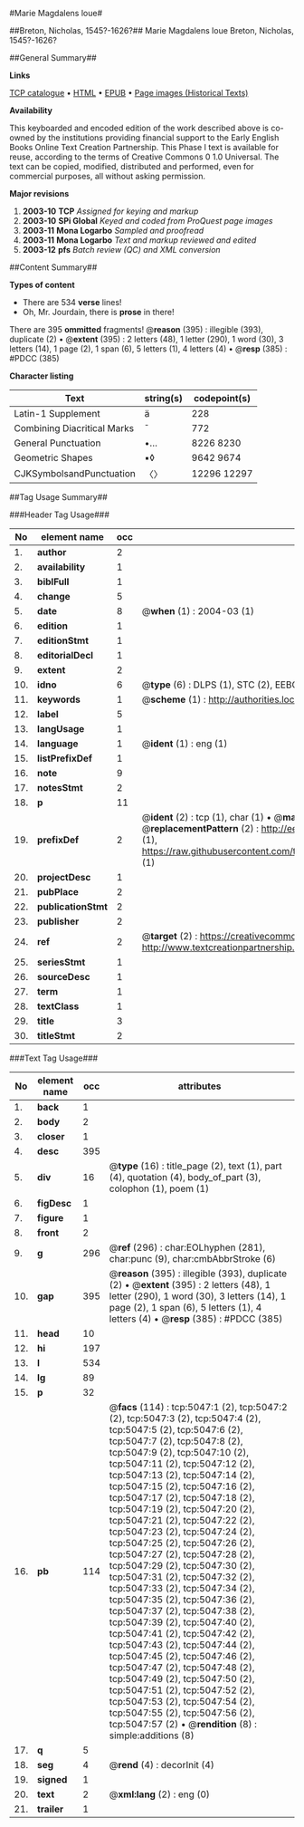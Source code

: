 #Marie Magdalens loue#

##Breton, Nicholas, 1545?-1626?##
Marie Magdalens loue
Breton, Nicholas, 1545?-1626?

##General Summary##

**Links**

[TCP catalogue](http://www.ota.ox.ac.uk/tcp/)  • 
[HTML](http://tei.it.ox.ac.uk/tcp/Texts-HTML/free/A16/A16758.html)  • 
[EPUB](http://tei.it.ox.ac.uk/tcp/Texts-EPUB/free/A16/A16758.epub) • 
[Page images (Historical Texts)](https://data.historicaltexts.jisc.ac.uk/view?pubId=eebo-99840535e&pageId=eebo-99840535e-5047-1)

**Availability**

This keyboarded and encoded edition of the
	       work described above is co-owned by the institutions
	       providing financial support to the Early English Books
	       Online Text Creation Partnership. This Phase I text is
	       available for reuse, according to the terms of Creative
	       Commons 0 1.0 Universal. The text can be copied,
	       modified, distributed and performed, even for
	       commercial purposes, all without asking permission.

**Major revisions**

1. __2003-10__ __TCP__ *Assigned for keying and markup*
1. __2003-10__ __SPi Global__ *Keyed and coded from ProQuest page images*
1. __2003-11__ __Mona Logarbo__ *Sampled and proofread*
1. __2003-11__ __Mona Logarbo__ *Text and markup reviewed and edited*
1. __2003-12__ __pfs__ *Batch review (QC) and XML conversion*

##Content Summary##

**Types of content**

  * There are 534 **verse** lines!
  * Oh, Mr. Jourdain, there is **prose** in there!

There are 395 **ommitted** fragments! 
 @__reason__ (395) : illegible (393), duplicate (2)  •  @__extent__ (395) : 2 letters (48), 1 letter (290), 1 word (30), 3 letters (14), 1 page (2), 1 span (6), 5 letters (1), 4 letters (4)  •  @__resp__ (385) : #PDCC (385)

**Character listing**


|Text|string(s)|codepoint(s)|
|---|---|---|
|Latin-1 Supplement|ä|228|
|Combining             Diacritical Marks|̄|772|
|General Punctuation|•…|8226 8230|
|Geometric Shapes|▪◊|9642 9674|
|CJKSymbolsandPunctuation|〈〉|12296 12297|

##Tag Usage Summary##

###Header Tag Usage###

|No|element name|occ|attributes|
|---|---|---|---|
|1.|__author__|2||
|2.|__availability__|1||
|3.|__biblFull__|1||
|4.|__change__|5||
|5.|__date__|8| @__when__ (1) : 2004-03 (1)|
|6.|__edition__|1||
|7.|__editionStmt__|1||
|8.|__editorialDecl__|1||
|9.|__extent__|2||
|10.|__idno__|6| @__type__ (6) : DLPS (1), STC (2), EEBO-CITATION (1), PROQUEST (1), VID (1)|
|11.|__keywords__|1| @__scheme__ (1) : http://authorities.loc.gov/ (1)|
|12.|__label__|5||
|13.|__langUsage__|1||
|14.|__language__|1| @__ident__ (1) : eng (1)|
|15.|__listPrefixDef__|1||
|16.|__note__|9||
|17.|__notesStmt__|2||
|18.|__p__|11||
|19.|__prefixDef__|2| @__ident__ (2) : tcp (1), char (1)  •  @__matchPattern__ (2) : ([0-9\-]+):([0-9IVX]+) (1), (.+) (1)  •  @__replacementPattern__ (2) : http://eebo.chadwyck.com/downloadtiff?vid=$1&page=$2 (1), https://raw.githubusercontent.com/textcreationpartnership/Texts/master/tcpchars.xml#$1 (1)|
|20.|__projectDesc__|1||
|21.|__pubPlace__|2||
|22.|__publicationStmt__|2||
|23.|__publisher__|2||
|24.|__ref__|2| @__target__ (2) : https://creativecommons.org/publicdomain/zero/1.0/ (1), http://www.textcreationpartnership.org/docs/. (1)|
|25.|__seriesStmt__|1||
|26.|__sourceDesc__|1||
|27.|__term__|1||
|28.|__textClass__|1||
|29.|__title__|3||
|30.|__titleStmt__|2||


###Text Tag Usage###

|No|element name|occ|attributes|
|---|---|---|---|
|1.|__back__|1||
|2.|__body__|2||
|3.|__closer__|1||
|4.|__desc__|395||
|5.|__div__|16| @__type__ (16) : title_page (2), text (1), part (4), quotation (4), body_of_part (3), colophon (1), poem (1)|
|6.|__figDesc__|1||
|7.|__figure__|1||
|8.|__front__|2||
|9.|__g__|296| @__ref__ (296) : char:EOLhyphen (281), char:punc (9), char:cmbAbbrStroke (6)|
|10.|__gap__|395| @__reason__ (395) : illegible (393), duplicate (2)  •  @__extent__ (395) : 2 letters (48), 1 letter (290), 1 word (30), 3 letters (14), 1 page (2), 1 span (6), 5 letters (1), 4 letters (4)  •  @__resp__ (385) : #PDCC (385)|
|11.|__head__|10||
|12.|__hi__|197||
|13.|__l__|534||
|14.|__lg__|89||
|15.|__p__|32||
|16.|__pb__|114| @__facs__ (114) : tcp:5047:1 (2), tcp:5047:2 (2), tcp:5047:3 (2), tcp:5047:4 (2), tcp:5047:5 (2), tcp:5047:6 (2), tcp:5047:7 (2), tcp:5047:8 (2), tcp:5047:9 (2), tcp:5047:10 (2), tcp:5047:11 (2), tcp:5047:12 (2), tcp:5047:13 (2), tcp:5047:14 (2), tcp:5047:15 (2), tcp:5047:16 (2), tcp:5047:17 (2), tcp:5047:18 (2), tcp:5047:19 (2), tcp:5047:20 (2), tcp:5047:21 (2), tcp:5047:22 (2), tcp:5047:23 (2), tcp:5047:24 (2), tcp:5047:25 (2), tcp:5047:26 (2), tcp:5047:27 (2), tcp:5047:28 (2), tcp:5047:29 (2), tcp:5047:30 (2), tcp:5047:31 (2), tcp:5047:32 (2), tcp:5047:33 (2), tcp:5047:34 (2), tcp:5047:35 (2), tcp:5047:36 (2), tcp:5047:37 (2), tcp:5047:38 (2), tcp:5047:39 (2), tcp:5047:40 (2), tcp:5047:41 (2), tcp:5047:42 (2), tcp:5047:43 (2), tcp:5047:44 (2), tcp:5047:45 (2), tcp:5047:46 (2), tcp:5047:47 (2), tcp:5047:48 (2), tcp:5047:49 (2), tcp:5047:50 (2), tcp:5047:51 (2), tcp:5047:52 (2), tcp:5047:53 (2), tcp:5047:54 (2), tcp:5047:55 (2), tcp:5047:56 (2), tcp:5047:57 (2)  •  @__rendition__ (8) : simple:additions (8)|
|17.|__q__|5||
|18.|__seg__|4| @__rend__ (4) : decorInit (4)|
|19.|__signed__|1||
|20.|__text__|2| @__xml:lang__ (2) : eng (0)|
|21.|__trailer__|1||
